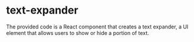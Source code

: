 # text-expander
The provided code is a React component that creates a text expander, a UI element that allows users to show or hide a portion of text. 
